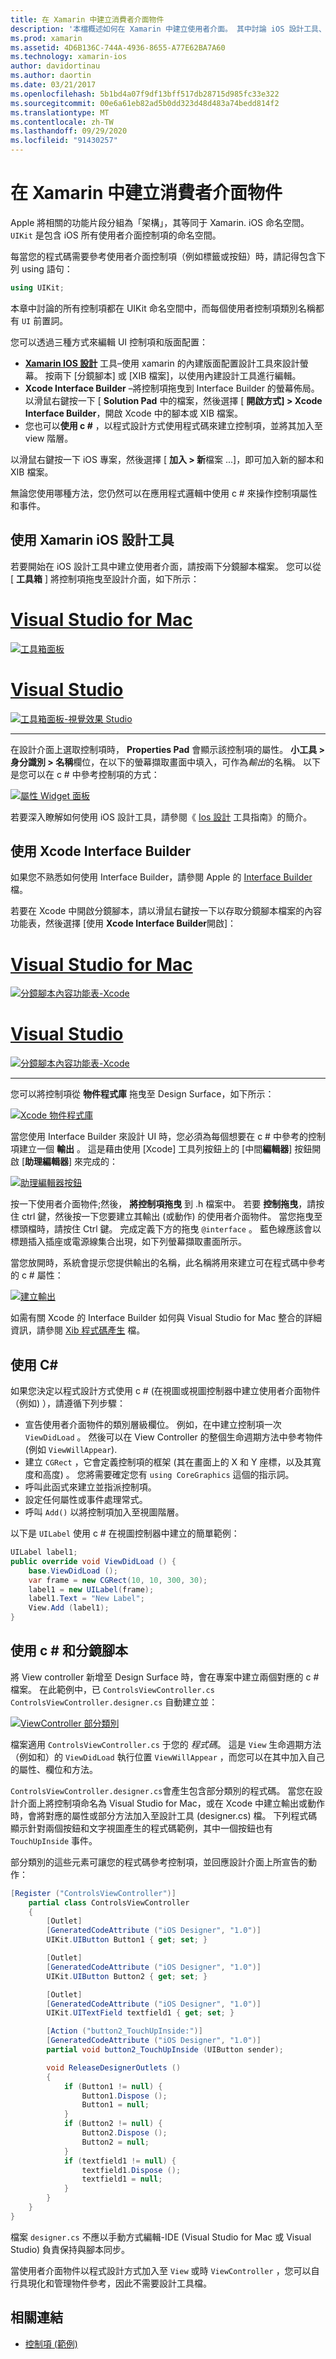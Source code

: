 ```yaml
---
title: 在 Xamarin 中建立消費者介面物件
description: '本檔概述如何在 Xamarin 中建立使用者介面。 其中討論 iOS 設計工具、Xcode Interface Builder、c # 和分鏡腳本。'
ms.prod: xamarin
ms.assetid: 4D6B136C-744A-4936-8655-A77E62BA7A60
ms.technology: xamarin-ios
author: davidortinau
ms.author: daortin
ms.date: 03/21/2017
ms.openlocfilehash: 5b1bd4a07f9df13bff517db28715d985fc33e322
ms.sourcegitcommit: 00e6a61eb82ad5b0dd323d48d483a74bedd814f2
ms.translationtype: MT
ms.contentlocale: zh-TW
ms.lasthandoff: 09/29/2020
ms.locfileid: "91430257"
---
```

# <a name="creating-user-interface-objects-in-xamarinios"></a>在 Xamarin 中建立消費者介面物件

Apple 將相關的功能片段分組為「架構」，其等同于 Xamarin. iOS 命名空間。 `UIKit` 是包含 iOS 所有使用者介面控制項的命名空間。

每當您的程式碼需要參考使用者介面控制項（例如標籤或按鈕）時，請記得包含下列 using 語句：

```csharp
using UIKit;
```

本章中討論的所有控制項都在 UIKit 命名空間中，而每個使用者控制項類別名稱都有 `UI` 前置詞。

您可以透過三種方式來編輯 UI 控制項和版面配置：

- **[Xamarin IOS 設計](~/ios/user-interface/designer/index.md)** 工具–使用 xamarin 的內建版面配置設計工具來設計螢幕。 按兩下 [分鏡腳本] 或 [XIB 檔案]，以使用內建設計工具進行編輯。
- **Xcode Interface Builder** –將控制項拖曳到 Interface Builder 的螢幕佈局。 以滑鼠右鍵按一下 [ **Solution Pad** 中的檔案，然後選擇 [ **開啟方式] > Xcode Interface Builder**，開啟 Xcode 中的腳本或 XIB 檔案。
- 您也可以**使用 c #** ，以程式設計方式使用程式碼來建立控制項，並將其加入至 view 階層。

以滑鼠右鍵按一下 iOS 專案，然後選擇 [ **加入 > 新**檔案 ...]，即可加入新的腳本和 XIB 檔案。

無論您使用哪種方法，您仍然可以在應用程式邏輯中使用 c # 來操作控制項屬性和事件。

## <a name="using-xamarin-ios-designer"></a>使用 Xamarin iOS 設計工具

若要開始在 iOS 設計工具中建立使用者介面，請按兩下分鏡腳本檔案。 您可以從 [ **工具箱** ] 將控制項拖曳至設計介面，如下所示：

# <a name="visual-studio-for-mac"></a>[Visual Studio for Mac](#tab/macos)

 [![工具箱面板](creating-ui-objects-images/image2b.png)](creating-ui-objects-images/image2b.png#lightbox)

# <a name="visual-studio"></a>[Visual Studio](#tab/windows)

 [![工具箱面板-視覺效果 Studio](creating-ui-objects-images/image2b-vs.png)](creating-ui-objects-images/image2b.png#lightbox)

-----

在設計介面上選取控制項時， **Properties Pad** 會顯示該控制項的屬性。 **小工具 > 身分識別 > 名稱**欄位，在以下的螢幕擷取畫面中填入，可作為*輸出*的名稱。 以下是您可以在 c # 中參考控制項的方式：

 [![屬性 Widget 面板](creating-ui-objects-images/image3b.png)](creating-ui-objects-images/image3b.png#lightbox)

若要深入瞭解如何使用 iOS 設計工具，請參閱《 [Ios 設計](~/ios/user-interface/designer/introduction.md) 工具指南》的簡介。

## <a name="using-xcode-interface-builder"></a>使用 Xcode Interface Builder

如果您不熟悉如何使用 Interface Builder，請參閱 Apple 的 [Interface Builder](https://developer.apple.com/xcode/interface-builder/) 檔。

若要在 Xcode 中開啟分鏡腳本，請以滑鼠右鍵按一下以存取分鏡腳本檔案的內容功能表，然後選擇 [使用 **Xcode Interface Builder**開啟]：

# <a name="visual-studio-for-mac"></a>[Visual Studio for Mac](#tab/macos)

 [![分鏡腳本內容功能表-Xcode](creating-ui-objects-images/imagexcode.png)](creating-ui-objects-images/imagexcode.png#lightbox)

# <a name="visual-studio"></a>[Visual Studio](#tab/windows)

[![分鏡腳本內容功能表-Xcode](creating-ui-objects-images/imagexcode-vs.png)](creating-ui-objects-images/imagexcode-vs.png#lightbox)

-----

您可以將控制項從 **物件程式庫** 拖曳至 Design Surface，如下所示：

 [![Xcode 物件程式庫](creating-ui-objects-images/image5a.png)](creating-ui-objects-images/image5a.png#lightbox)

當您使用 Interface Builder 來設計 UI 時，您必須為每個想要在 c # 中參考的控制項建立一個 **輸出** 。 這是藉由使用 [Xcode] 工具列按鈕上的 [中間**編輯器**] 按鈕開啟 [**助理編輯器**] 來完成的：

 [![助理編輯器按鈕](creating-ui-objects-images/image6a.png)](creating-ui-objects-images/image6a.png#lightbox)

按一下使用者介面物件;然後， **將控制項拖曳** 到 .h 檔案中。 若要 **控制拖曳**，請按住 ctrl 鍵，然後按一下您要建立其輸出 (或動作) 的使用者介面物件。 當您拖曳至標頭檔時，請按住 Ctrl 鍵。 完成定義下方的拖曳 `@interface` 。 藍色線應該會以標題插入插座或電源線集合出現，如下列螢幕擷取畫面所示。

當您放開時，系統會提示您提供輸出的名稱，此名稱將用來建立可在程式碼中參考的 c # 屬性：

 [![建立輸出](creating-ui-objects-images/image8a.png)](creating-ui-objects-images/image8a.png#lightbox)

如需有關 Xcode 的 Interface Builder 如何與 Visual Studio for Mac 整合的詳細資訊，請參閱 [Xib 程式碼產生](~/ios/internals/xib-code-generation.md#generated) 檔。

## <a name="using-c"></a>使用 C\#

如果您決定以程式設計方式使用 c # (在視圖或視圖控制器中建立使用者介面物件（例如) ），請遵循下列步驟：

- 宣告使用者介面物件的類別層級欄位。 例如，在中建立控制項一次 `ViewDidLoad` 。 然後可以在 View Controller 的整個生命週期方法中參考物件 (例如
`ViewWillAppear`).
- 建立 `CGRect` ，它會定義控制項的框架 (其在畫面上的 X 和 Y 座標，以及其寬度和高度) 。 您將需要確定您有 `using CoreGraphics` 這個的指示詞。
- 呼叫此函式來建立並指派控制項。
- 設定任何屬性或事件處理常式。
- 呼叫 `Add()` 以將控制項加入至視圖階層。

以下是 `UILabel` 使用 c # 在視圖控制器中建立的簡單範例：

```csharp
UILabel label1;
public override void ViewDidLoad () {
    base.ViewDidLoad ();
    var frame = new CGRect(10, 10, 300, 30);
    label1 = new UILabel(frame);
    label1.Text = "New Label";
    View.Add (label1);
}
```

<a name="partial_classes"></a>

## <a name="using-c-and-storyboards"></a>使用 c # 和分鏡腳本

將 View controller 新增至 Design Surface 時，會在專案中建立兩個對應的 c # 檔案。 在此範例中，已 `ControlsViewController.cs` `ControlsViewController.designer.cs` 自動建立並：

 [![ViewController 部分類別](creating-ui-objects-images/image9b.png)](creating-ui-objects-images/image9b.png#lightbox)

檔案適用 `ControlsViewController.cs` 于您的 *程式碼*。 這是 `View` 生命週期方法（例如和）的 `ViewDidLoad` 執行位置 `ViewWillAppear` ，而您可以在其中加入自己的屬性、欄位和方法。

`ControlsViewController.designer.cs`會產生包含部分類別的程式碼。 當您在設計介面上將控制項命名為 Visual Studio for Mac，或在 Xcode 中建立輸出或動作時，會將對應的屬性或部分方法加入至設計工具 (designer.cs) 檔。 下列程式碼顯示針對兩個按鈕和文字視圖產生的程式碼範例，其中一個按鈕也有 `TouchUpInside` 事件。

部分類別的這些元素可讓您的程式碼參考控制項，並回應設計介面上所宣告的動作：

```csharp
[Register ("ControlsViewController")]
    partial class ControlsViewController
    {
        [Outlet]
        [GeneratedCodeAttribute ("iOS Designer", "1.0")]
        UIKit.UIButton Button1 { get; set; }

        [Outlet]
        [GeneratedCodeAttribute ("iOS Designer", "1.0")]
        UIKit.UIButton Button2 { get; set; }

        [Outlet]
        [GeneratedCodeAttribute ("iOS Designer", "1.0")]
        UIKit.UITextField textfield1 { get; set; }

        [Action ("button2_TouchUpInside:")]
        [GeneratedCodeAttribute ("iOS Designer", "1.0")]
        partial void button2_TouchUpInside (UIButton sender);

        void ReleaseDesignerOutlets ()
        {
            if (Button1 != null) {
                Button1.Dispose ();
                Button1 = null;
            }
            if (Button2 != null) {
                Button2.Dispose ();
                Button2 = null;
            }
            if (textfield1 != null) {
                textfield1.Dispose ();
                textfield1 = null;
            }
        }
    }
}
```

檔案 `designer.cs` 不應以手動方式編輯-IDE (Visual Studio for Mac 或 Visual Studio) 負責保持與腳本同步。

當使用者介面物件以程式設計方式加入至 `View` 或時 `ViewController` ，您可以自行具現化和管理物件參考，因此不需要設計工具檔。

## <a name="related-links"></a>相關連結

- [控制項 (範例) ](/samples/xamarin/ios-samples/controls)